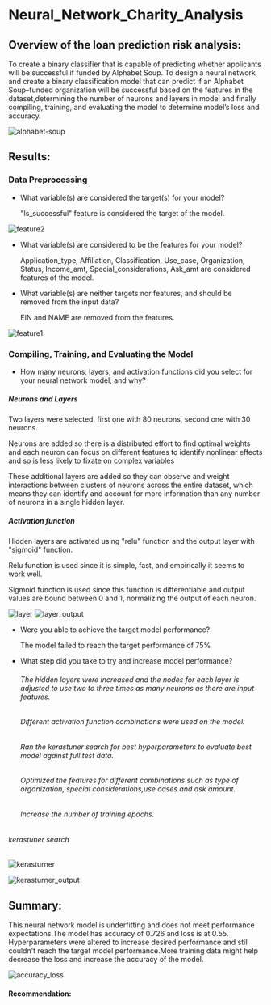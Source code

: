 # Neural_Network_Charity_Analysis
## Overview of the loan prediction risk analysis:
To create a binary classifier that is capable of predicting whether applicants will be successful if funded by Alphabet Soup.
To design a neural network and create a binary classification model that can predict if an Alphabet Soup–funded organization will be successful based on the features in the dataset,determining the number of neurons and layers in model and finally compiling, training, and evaluating the model to determine model’s loss and accuracy.

![alphabet-soup](https://user-images.githubusercontent.com/84524153/137585675-124daf7b-4ba0-496a-bdac-13087b52f493.png)

## Results:


### Data Preprocessing
- What variable(s) are considered the target(s) for your model?

   "Is_successful" feature is considered the target of the model.
  
![feature2](https://user-images.githubusercontent.com/84524153/137585474-59dd988d-2c10-497d-af98-ca589125c29a.png)

- What variable(s) are considered to be the features for your model?

  Application_type, Affiliation, Classification, Use_case, Organization, Status, Income_amt, Special_considerations, Ask_amt are considered features of the model.

- What variable(s) are neither targets nor features, and should be removed from the input data?

  EIN and NAME are removed from the features.

![feature1](https://user-images.githubusercontent.com/84524153/137603247-5f048e8f-3114-410f-bfd2-0f82ad231261.png)

### Compiling, Training, and Evaluating the Model

- How many neurons, layers, and activation functions did you select for your neural network model, and why?
##### Neurons and Layers
Two layers were selected, first one with 80 neurons, second one with 30 neurons.

Neurons are added so there is a distributed effort to find optimal weights and each neuron can focus on different features to identify nonlinear effects and so is less likely to fixate on complex variables

These additional layers are added so they can observe and weight interactions between clusters of neurons across the entire dataset, which means they can identify and account for more information than any number of neurons in a single hidden layer.

##### Activation function

Hidden layers are activated using "relu" function and the output layer with "sigmoid" function.

Relu function is used since it is simple, fast, and empirically it seems to work well.

Sigmoid function is used since this function is differentiable and output values are bound between 0 and 1, normalizing the output of each neuron.

![layer](https://user-images.githubusercontent.com/84524153/137595873-4cb75f3b-480d-4dc9-b0b9-6ceb2cf6a2ed.png)
![layer_output](https://user-images.githubusercontent.com/84524153/137595879-1227379b-f962-46c9-9425-0d8af1ed3c2c.png)

- Were you able to achieve the target model performance?

  The model failed to reach the target performance of 75%
  
- What step did you take to try and increase model performance?
 
   ###### The hidden layers were increased and the nodes for each layer is adjusted to use two to three times as many neurons as there are input features.
   ###### Different activation function combinations were used on the model.
   ###### Ran the kerastuner search for best hyperparameters to evaluate best model against full test data.
   ###### Optimized the features for different combinations such as  type of organization, special considerations,use cases and ask amount.
   ###### Increase the number of training epochs.
 
 ###### kerastuner search
![kerasturner](https://user-images.githubusercontent.com/84524153/137595855-70bc51e4-354f-4d34-9e33-b95db51efe09.png)

![kerasturner_output](https://user-images.githubusercontent.com/84524153/137595861-403b99c4-5dba-4f16-8391-3b05998dbfc5.png)

## Summary:
This neural network model is underfitting and does not meet performance expectations.The model has accuracy of 0.726 and loss is at 0.55. Hyperparameters were altered to increase desired performance and still couldn't reach the target model performance.More training data might help decrease the loss and increase the accuracy of the model.

![accuracy_loss](https://user-images.githubusercontent.com/84524153/137605695-5a7ca8f5-4f3d-4333-886c-dc106f112bd9.png)
#### Recommendation:
